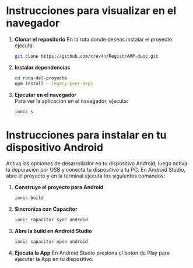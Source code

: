 # Instrucciones para visualizar en el navegador

1. **Clonar el repositorio** 
En la ruta donde deseas instalar el proyecto ejecuta:
   ```bash
   git clone https://github.com/xrev4n/RegistrAPP-duoc.git

2. **Instalar dependencias**  

   ```bash
   cd ruta-del-proyecto
   npm install --legacy-peer-deps

3. **Ejecutar en el navegador**  
Para ver la aplicación en el navegador, ejecuta:

    ```bash
    ionic s

# Instrucciones para instalar en tu dispositivo Android

Activa las opciones de desarrollador en tu dispositivo Android, luego activa la depuración por USB y conecta tu dispositivo a tu PC.
En Android Studio, abre el proyecto y en la terminal ejecuta los siguientes comandos:

1. **Construye el proyecto para Android**

   ```bash
   ionic build
   
2. **Sincroniza con Capacitor**

    ```bash
    ionic capacitor sync android
    
3. **Abre la build en Android Studio**
    ```bash
    ionic capacitor open android

4. **Ejecuta la App**
En Android Studio presiona el boton de Play para ejecutar la App en tu dispositivo. 
